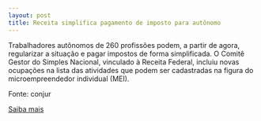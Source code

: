 ```yaml
---
layout: post
title: Receita simplifica pagamento de imposto para autônomo
---
```

<p>Trabalhadores autônomos de 260 profissões podem, a partir de agora, regularizar a situação e pagar impostos de forma simplificada. O Comitê Gestor do Simples Nacional, vinculado à Receita Federal, incluiu novas ocupações na lista das atividades que podem ser cadastradas na figura do microempreendedor individual (MEI).</p><p>Fonte: conjur</p><p><a href="http://www.conjur.com.br/2009-set-19/receita-autoriza-pagamento-simplificado-impostos-autonomos" target="_blank">Saiba mais </a></p>
